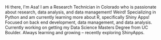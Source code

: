 Hi there, I'm Asa!
I am a Research Technician in Colorado who is passionate about research, data analysis, and data management! Weird!
Specializing in Python and am currently learning more about R, specifically Shiny Apps!
Focused on back end development, data management, and data analysis.
Currently working on getting my Data Science Masters Degree from UC Boulder.
Always learning and growing – recently exploring ShinyApps.
